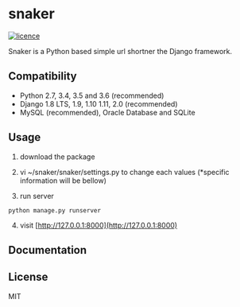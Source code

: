 # snaker

[![licence](https://img.shields.io/pypi/l/django-snaker.svg?style=flat-square)](https://github.com/erishforG/snaker/blob/master/LICENSE)

Snaker is a Python based simple url shortner the Django framework.

## Compatibility

* Python 2.7, 3.4, 3.5 and 3.6 (recommended)
* Django 1.8 LTS, 1.9, 1.10 1.11, 2.0 (recommended)
* MySQL (recommended), Oracle Database and SQLite

## Usage

1) download the package

2) vi ~/snaker/snaker/settings.py to change each values (*specific information will be bellow)

3) run server 

```
python manage.py runserver
```

4) visit [http://127.0.0.1:8000](http://127.0.0.1:8000)

## Documentation



## License

MIT
